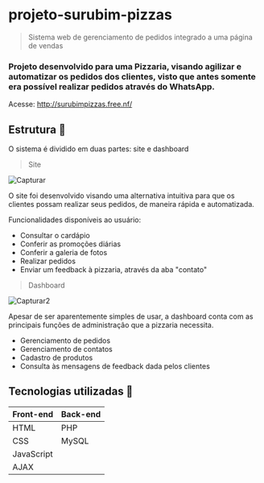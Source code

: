 <h1>projeto-surubim-pizzas</h1>

> Sistema web de gerenciamento de pedidos integrado a uma página de vendas

### Projeto desenvolvido para uma Pizzaria, visando agilizar e automatizar os pedidos dos clientes, visto que antes somente era possível realizar pedidos através do WhatsApp.
Acesse: http://surubimpizzas.free.nf/

## Estrutura 📝

O sistema é dividido em duas partes: site e dashboard

> Site

![Capturar](https://github.com/user-attachments/assets/32dcea42-a5ca-4454-8550-9ff08968360e)

O site foi desenvolvido visando uma alternativa intuitiva para que os clientes possam realizar seus pedidos, de maneira rápida e automatizada.

Funcionalidades disponíveis ao usuário:

- Consultar o cardápio
- Conferir as promoções diárias
- Conferir a galeria de fotos
- Realizar pedidos
- Enviar um feedback à pizzaria, através da aba "contato"

> Dashboard

![Capturar2](https://github.com/user-attachments/assets/de25bd9c-0f67-43eb-8d5e-56e48e8ffc5f)

Apesar de ser aparentemente simples de usar, a dashboard conta com as principais funções de administração que a pizzaria necessita.

- Gerenciamento de pedidos
- Gerenciamento de contatos
- Cadastro de produtos
- Consulta às mensagens de feedback dada pelos clientes

## Tecnologias utilizadas 📱

<table>
    <thead>
        <tr>
            <th>Front-end</th>
            <th>Back-end</th>
        </tr>
    </thead>
    <tbody>
        <tr>
            <td>HTML</td>
            <td>PHP</td>
        </tr>
        <tr>
            <td>CSS</td>
            <td>MySQL</td>
        </tr>
        <tr>
            <td>JavaScript</td>
            <td></td>
        </tr>
        <tr>
            <td>AJAX</td>
            <td></td>
        </tr>
    </tbody>
</table>
